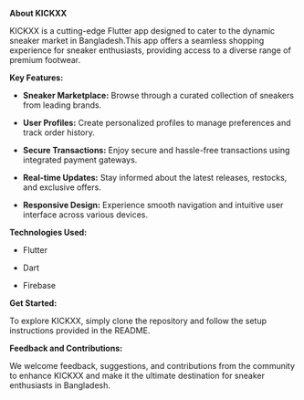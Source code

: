 **About KICKXX**

KICKXX is a cutting-edge Flutter app designed to cater to the dynamic sneaker market in Bangladesh.This app offers a seamless shopping experience for sneaker enthusiasts, providing access to a diverse range of premium footwear.

**Key Features:**

- **Sneaker Marketplace:** Browse through a curated collection of sneakers from leading brands.

- **User Profiles:** Create personalized profiles to manage preferences and track order history.

- **Secure Transactions:** Enjoy secure and hassle-free transactions using integrated payment gateways.

- **Real-time Updates:** Stay informed about the latest releases, restocks, and exclusive offers.

- **Responsive Design:** Experience smooth navigation and intuitive user interface across various devices.

**Technologies Used:**

- Flutter

- Dart

- Firebase 

**Get Started:**

To explore KICKXX, simply clone the repository and follow the setup instructions provided in the README.

**Feedback and Contributions:**

We welcome feedback, suggestions, and contributions from the community to enhance KICKXX and make it the ultimate destination for sneaker enthusiasts in Bangladesh.


